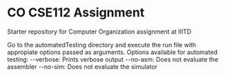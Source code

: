 # CO CSE112 Assignment
Starter repository for Computer Organization assignment at IIITD

Go to the automatedTesting directory and execute the run file with appropiate options passed as arguments.
Options available for automated testing:
--verbose: Prints verbose output
--no-asm: Does not evaluate the assembler
--no-sim: Does not evaluate the simulator
